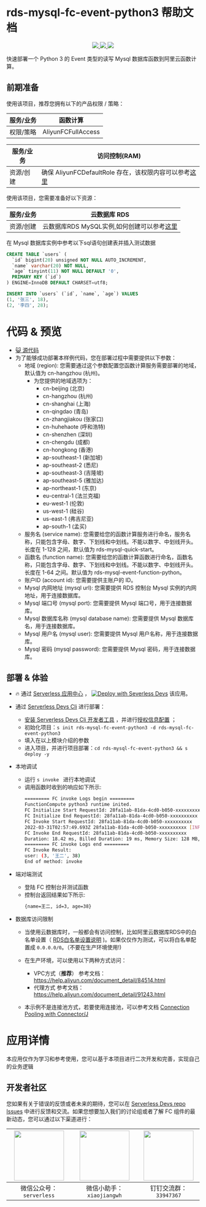 # rds-mysql-fc-event-python3 帮助文档

<p align="center" class="flex justify-center">
    <a href="https://www.serverless-devs.com" class="ml-1">
    <img src="http://editor.devsapp.cn/icon?package=rds-mysql-fc-event-python3&type=packageType">
  </a>
  <a href="http://www.devsapp.cn/details.html?name=rds-mysql-fc-event-python3" class="ml-1">
    <img src="http://editor.devsapp.cn/icon?package=rds-mysql-fc-event-python3&type=packageVersion">
  </a>
  <a href="http://www.devsapp.cn/details.html?name=rds-mysql-fc-event-python3" class="ml-1">
    <img src="http://editor.devsapp.cn/icon?package=rds-mysql-fc-event-python3&type=packageDownload">
  </a>
</p>

<description>

快速部署一个 Python 3 的 Event 类型的读写 Mysql 数据库函数到阿里云函数计算。

</description>

## 前期准备
使用该项目，推荐您拥有以下的产品权限 / 策略：

| 服务/业务 | 函数计算 |     
| --- |  --- |   
| 权限/策略 | AliyunFCFullAccess |

| 服务/业务 | 访问控制(RAM) |     
| --- |  --- |   
| 资源/创建 | 确保 AliyunFCDefaultRole 存在，该权限内容可以参考[这里](https://help.aliyun.com/document_detail/181589.html) |

使用该项目，您需要准备好以下资源：

| 服务/业务 | 云数据库 RDS |     
| --- |  --- |   
| 资源/创建 | 云数据库RDS MySQL实例,如何创建可以参考[这里](https://help.aliyun.com/document_detail/26117.htm?spm=a2c4g.11186623.0.0.12a47634PzmWPx) |  

在 Mysql 数据库实例中参考以下sql语句创建表并插入测试数据
```sql
CREATE TABLE `users` (
  `id` bigint(20) unsigned NOT NULL AUTO_INCREMENT,
  `name` varchar(20) NOT NULL,
  `age` tinyint(11) NOT NULL DEFAULT '0',
  PRIMARY KEY (`id`)
) ENGINE=InnoDB DEFAULT CHARSET=utf8;

INSERT INTO `users` (`id`, `name`, `age`) VALUES
(1, '张三', 18),
(2, '李四', 28);
```

<codepre id="codepre">

# 代码 & 预览

- [ :smiley_cat:  源代码](https://github.com/devsapp/start-fc/blob/main/event-function/rds-mysql-fc-event-python3)
- 为了能够成功部署本样例代码，您在部署过程中需要提供以下参数：
    - 地域 (region): 您需要通过这个参数配置您函数计算服务需要部署的地域，默认值为 cn-hangzhou (杭州)。
      - 为您提供的地域选项为：
        - cn-beijing (北京)
        - cn-hangzhou (杭州)
        - cn-shanghai (上海)
        - cn-qingdao (青岛)
        - cn-zhangjiakou (张家口)
        - cn-huhehaote (呼和浩特)
        - cn-shenzhen (深圳)
        - cn-chengdu (成都)
        - cn-hongkong (香港)
        - ap-southeast-1 (新加坡)
        - ap-southeast-2 (悉尼)
        - ap-southeast-3 (吉隆坡)
        - ap-southeast-5 (雅加达)
        - ap-northeast-1 (东京)
        - eu-central-1 (法兰克福)
        - eu-west-1 (伦敦)
        - us-west-1 (硅谷)
        - us-east-1 (弗吉尼亚)
        - ap-south-1 (孟买)
    - 服务名 (service name): 您需要给您的函数计算服务进行命名，服务名称，只能包含字母、数字、下划线和中划线。不能以数字、中划线开头。长度在 1-128 之间，默认值为 rds-mysql-quick-start。
    - 函数名 (function name): 您需要给您的函数计算函数进行命名，函数名称，只能包含字母、数字、下划线和中划线。不能以数字、中划线开头。长度在 1-64 之间。默认值为 rds-mysql-event-function-python。
    - 账户ID (account id): 您需要提供主账户的 ID。
    - Mysql 内网地址 (mysql url): 您需要提供 RDS 控制台 Mysql 实例的内网地址，用于连接数据库。
    - Mysql 端口号 (mysql port): 您需要提供 Mysql 端口号，用于连接数据库。
    - Mysql 数据库名称 (mysql database name): 您需要提供 Mysql 数据库名，用于连接数据库。
    - Mysql 用户名 (mysql user): 您需要提供 Mysql 用户名称，用于连接数据库。
    - Mysql 密码 (mysql password): 您需要提供 Mysql 密码，用于连接数据库。

</codepre>

<deploy>

## 部署 & 体验

<appcenter>

-  :fire:  通过 [Serverless 应用中心](https://fcnext.console.aliyun.com/applications/create?template=rds-mysql-fc-event-python3) ，
[![Deploy with Severless Devs](https://img.alicdn.com/imgextra/i1/O1CN01w5RFbX1v45s8TIXPz_!!6000000006118-55-tps-95-28.svg)](https://fcnext.console.aliyun.com/applications/create?template=rds-mysql-fc-event-python3)  该应用。 

</appcenter>

- 通过 [Serverless Devs Cli](https://www.serverless-devs.com/serverless-devs/install) 进行部署：
    - [安装 Serverless Devs Cli 开发者工具](https://www.serverless-devs.com/serverless-devs/install) ，并进行[授权信息配置](https://www.serverless-devs.com/fc/config) ；
    - 初始化项目：`s init rds-mysql-fc-event-python3 -d rds-mysql-fc-event-python3` 
    - 填入在以上模块介绍的参数
    - 进入项目，并进行项目部署：`cd rds-mysql-fc-event-python3 && s deploy -y`
  
- 本地调试
  - 运行 `s invoke ` 进行本地调试
  - 调用函数时收到的响应如下所示:
    ```bash
    ========= FC invoke Logs begin =========
    FunctionCompute python3 runtime inited.
    FC Initialize Start RequestId: 28fa11ab-81da-4cd0-b050-xxxxxxxxxx
    FC Initialize End RequestId: 28fa11ab-81da-4cd0-b050-xxxxxxxxxx
    FC Invoke Start RequestId: 28fa11ab-81da-4cd0-b050-xxxxxxxxxx
    2022-03-31T02:57:49.693Z 28fa11ab-81da-4cd0-b050-xxxxxxxxxx [INFO] (3, '王二', 38)
    FC Invoke End RequestId: 28fa11ab-81da-4cd0-b050-xxxxxxxxxx
    Duration: 18.42 ms, Billed Duration: 19 ms, Memory Size: 128 MB, Max Memory Used: 34.80 MB
    ========= FC invoke Logs end =========
    FC Invoke Result:
    user: (3, '王二', 38)
    End of method: invoke
      ```
- 端对端测试
  - 登陆 FC 控制台并测试函数
  - 控制台返回结果如下所示:
    ```bash
    {name=王二, id=3, age=38}
    ```
- 数据库访问限制
  - 当使用云数据库时，一般都会有访问控制，比如阿里云数据库RDS中的白名单设置（ [RDS白名单设置说明](https://help.aliyun.com/document_detail/43185.html?spm=5176.19908528.help.dexternal.6c721450iLu0jH) )。如果仅仅作为测试，可以将白名单配置成 `0.0.0.0/0`。（不要在生产环境使用!)
  - 在生产环境，可以使用以下两种方式访问：
    - VPC方式（**推荐**） 
    参考文档：https://help.aliyun.com/document_detail/84514.html
    - 代理方式
    参考文档：https://help.aliyun.com/document_detail/91243.html

  - 本示例不是连接池方式，若要使用连接池，可以参考文档 [Connection Pooling with Connector/J](https://dev.mysql.com/doc/connector-j/8.0/en/connector-j-usagenotes-j2ee-concepts-connection-pooling.html)

</deploy>

<appdetail id="flushContent">

# 应用详情



本应用仅作为学习和参考使用，您可以基于本项目进行二次开发和完善，实现自己的业务逻辑



</appdetail>

<devgroup>

## 开发者社区

您如果有关于错误的反馈或者未来的期待，您可以在 [Serverless Devs repo Issues](https://github.com/serverless-devs/serverless-devs/issues) 中进行反馈和交流。如果您想要加入我们的讨论组或者了解 FC 组件的最新动态，您可以通过以下渠道进行：

<p align="center">

| <img src="https://serverless-article-picture.oss-cn-hangzhou.aliyuncs.com/1635407298906_20211028074819117230.png" width="130px" > | <img src="https://serverless-article-picture.oss-cn-hangzhou.aliyuncs.com/1635407044136_20211028074404326599.png" width="130px" > | <img src="https://serverless-article-picture.oss-cn-hangzhou.aliyuncs.com/1635407252200_20211028074732517533.png" width="130px" > |
|--- | --- | --- |
| <center>微信公众号：`serverless`</center> | <center>微信小助手：`xiaojiangwh`</center> | <center>钉钉交流群：`33947367`</center> | 

</p>

</devgroup>